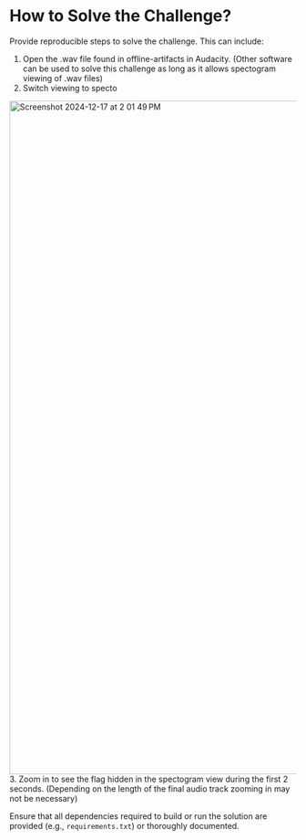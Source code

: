 # How to Solve the Challenge?

Provide reproducible steps to solve the challenge. This can include:

1. Open the .wav file found in offline-artifacts in Audacity. (Other software can be used to solve this challenge as long as it allows spectogram viewing of .wav files)
2. Switch viewing to specto
<img width="1180" alt="Screenshot 2024-12-17 at 2 01 49 PM" src="https://github.com/user-attachments/assets/c932ca2d-1052-4567-91ab-931f9d1a29ff" />
3. Zoom in to see the flag hidden in the spectogram view during the first 2 seconds. (Depending on the length of the final audio track zooming in may not be necessary)

Ensure that all dependencies required to build or run the solution are provided (e.g., `requirements.txt`) or thoroughly documented.
